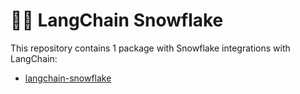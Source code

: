 # 🦜️🔗 LangChain Snowflake

This repository contains 1 package with Snowflake integrations with LangChain:

- [langchain-snowflake](https://pypi.org/project/langchain-snowflake/)

